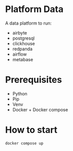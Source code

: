 # Platform Data

A data platform to run:

- airbyte
- postgresql
- clickhouse
- redpanda
- airflow
- metabase

# Prerequisites

- Python
- Pip
- Venv
- Docker + Docker compose

# How to start

```bash
docker compose up
```
